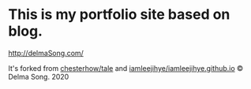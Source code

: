 # This is my portfolio site based on blog.
http://delmaSong.com/

It's forked from [chesterhow/tale](https://github.com/chesterhow/tale)
and [iamleejihye/iamleejihye.github.io](https://github.com/iamleejihye/iamleejihye.github.io)
© Delma Song. 2020
